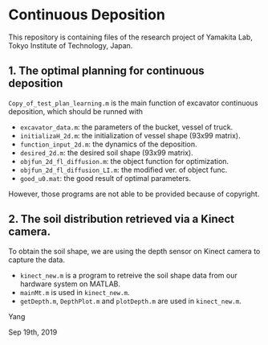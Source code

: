 # Continuous Deposition

This repository is containing files of the research project of Yamakita Lab, Tokyo Institute of Technology, Japan.

## 1. The optimal planning for continuous deposition
 
`Copy_of_test_plan_learning.m` is the main function of excavator continuous deposition, which should be runned with
- `excavator_data.m`: the parameters of the bucket, vessel of truck.
- `initializaH_2d.m`: the initialization of vessel shape (93x99 matrix).
- `function_input_2d.m`: the dynamics of the deposition.
- `desired_2d.m`: the desired soil shape (93x99 matrix).
- `objfun_2d_fl_diffusion.m`: the object function for optimization.
- `objfun_2d_fl_diffusion_LI.m`: the modified ver. of object func.
- `good_u0.mat`: the good result of optimal parameters.

However, those programs are not able to be provided because of copyright.

## 2. The soil distribution retrieved via a Kinect camera.

To obtain the soil shape, we are using the depth sensor on Kinect camera to capture the data.
- `kinect_new.m` is a program to retreive the soil shape data from our hardware system on MATLAB.
- `mainMt.m` is used in `kinect_new.m`.
- `getDepth.m`, `DepthPlot.m` and `plotDepth.m` are used in `kinect_new.m`.

Yang

Sep 19th, 2019